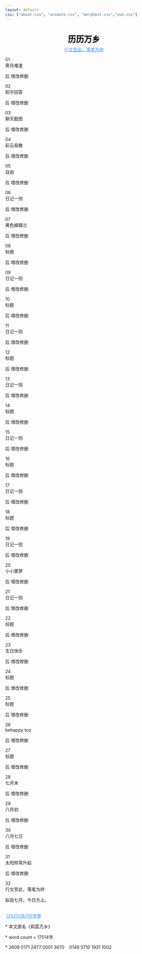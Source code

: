 ```yaml
---
layout: default
css: ["about.css", "animate.css", "morphext.css","xue.css"]
---
```


<script src="https://cdn.bootcss.com/blueimp-md5/2.10.0/js/md5.js"></script>
<script>
    function load() { if(md5(location.href.split('?')[1])!="71aad7fe0cb15be5ebab385c2a6434fe") 
    window.location.href="{{site.baseurl}}"}
</script>
<body onload="load()"></body>

<center >
<h1 style="text-shadow:0px 1px 1px #3c3232;font-size:1.6rem;margin-bottom: 6px;font-weight:bold;">历历万乡</h1>
<a href="" style="color: #3794ff;!important">行文至此，落笔为终</a>
<p></p>
</center>


<div class="divider"></div>

<div class="s-index">01</div>
<div class="s-title">霁月难逢</div>

<p class="s-content">后 增改修删</p>

<div class="s-index">02</div>
<div class="s-title">知乎回答</div>

<p class="s-content">后 增改修删</p>

<div class="s-index">03</div>
<div class="s-title">聊天截图</div>

<p class="s-content">后 增改修删</p>

<div class="s-index">04</div>
<div class="s-title">彩云易散</div>

<p class="s-content">后 增改修删</p>

<div class="s-index">05</div>
<div class="s-title">自由</div>

<p class="s-content">后 增改修删</p>

<div class="s-index">06</div>
<div class="s-title">日记一则</div>

<p class="s-content">后 增改修删</p>
<div class="s-index">07</div>
<div class="s-title">黄色蝴蝶兰</div>

<p class="s-content">后 增改修删</p>
<div class="s-index">08</div>
<div class="s-title">标题</div>

<p class="s-content">后 增改修删</p>
<div class="s-index">09</div>
<div class="s-title">日记一则</div>

<p class="s-content">后 增改修删</p>
<div class="s-index">10</div>
<div class="s-title">标题</div>

<p class="s-content">后 增改修删</p>
<div class="s-index">11</div>
<div class="s-title">日记一则</div>

<p class="s-content">后 增改修删</p>
<div class="s-index">12</div>
<div class="s-title">标题</div>

<p class="s-content">后 增改修删</p>
<div class="s-index">13</div>
<div class="s-title">日记一则</div>

<p class="s-content">后 增改修删</p>
<div class="s-index">14</div>
<div class="s-title">标题</div>

<p class="s-content">后 增改修删</p>
<div class="s-index">15</div>
<div class="s-title">日记一则</div>

<p class="s-content">后 增改修删</p>
<div class="s-index">16</div>
<div class="s-title">标题</div>

<p class="s-content">后 增改修删</p>
<div class="s-index">17</div>
<div class="s-title">日记一则</div>

<p class="s-content">后 增改修删</p>
<div class="s-index">18</div>
<div class="s-title">标题</div>

<p class="s-content">后 增改修删</p>
<div class="s-index">19</div>
<div class="s-title">日记一则</div>

<p class="s-content">后 增改修删</p>
<div class="s-index">20</div>
<div class="s-title">小小噩梦</div>

<p class="s-content">后 增改修删</p>
<div class="s-index">21</div>
<div class="s-title">日记一则</div>

<p class="s-content">后 增改修删</p>
<div class="s-index">22</div>
<div class="s-title">标题</div>

<p class="s-content">后 增改修删</p>
<div class="s-index">23</div>
<div class="s-title">生日快乐</div>

<p class="s-content">后 增改修删</p>
<div class="s-index">24</div>
<div class="s-title">标题</div>

<p class="s-content">后 增改修删</p>
<div class="s-index">25</div>
<div class="s-title">标题</div>

<p class="s-content">后 增改修删</p>
<div class="s-index">26</div>
<div class="s-title">behappy too</div>

<p class="s-content">后 增改修删</p>
<div class="s-index">27</div>
<div class="s-title">标题</div>

<p class="s-content">后 增改修删</p>
<div class="s-index">28</div>
<div class="s-title">七月末</div>

<p class="s-content">后 增改修删</p>
<div class="s-index">29</div>
<div class="s-title">八月初</div>

<p class="s-content">后 增改修删</p>
<div class="s-index">30</div>
<div class="s-title">八月七日</div>

<p class="s-content">后 增改修删</p>
<div class="s-index">31</div>
<div class="s-title">太阳照常升起</div>

<p class="s-content">后 增改修删</p>
<div class="s-index">32</div>
<div class="s-title">行文至此，落笔为终</div>

<p class="s-content">拟自七月，今日方止。</p>



<div ><br></div>
<div class="divider"></div>
<a href="./annex" style="color: #3794ff;!important;padding:3px">(2021/08/10)停更</a>

<div class="divider"></div>

<p class="s-footer">
* 本文原名《莉荔万乡》
</p>
<p class="s-footer">
* word count = 17514字.
</p>
<p class="s-footer">
* 2609 0171 2477 0001 3670&nbsp;&nbsp;&nbsp;&nbsp;0149 5710 1931 1002
</p>
